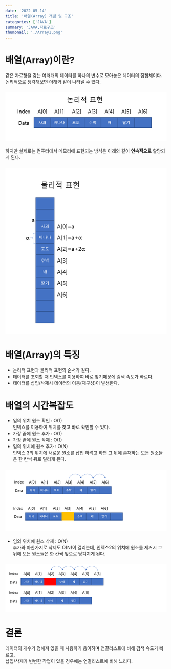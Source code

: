 ```yaml
---
date: '2022-05-14'
title: '배열(Array) 개념 및 구조'
categories: ['JAVA']
summary: 'JAVA,자료구조'
thumbnail: './Array1.png'
---
```


# 배열(Array)이란?
같은 자료형을 갖는 여러개의 데이터를 하나의 변수로 모아놓은 데이터의 집합체이다.
논리적으로 생각해보면 아래와 같이 나타낼 수 있다.
### <img src="./Array1.png" />
하지만 실제로는 컴퓨터에서 메모리에 표현되는 방식은 아래와 같이 <B>연속적으로</B> 할당되게 된다.
### <img src="./Array2.png" />

# 배열(Array)의 특징
- 논리적 표현과 물리적 표현의 순서가 같다.
- 데이터를 조회할 때 인덱스를 이용하여 바로 찾기때문에 검색 속도가 빠르다.
- 데이터를 삽입/삭제시 데이터의 이동(재구성)이 발생한다.

# 배열의 시간복잡도
- 임의 위치 원소 확인 : O(1)<br/>
  인덱스를 이용하여 위치를 찾고 바로 확인할 수 있다.
- 가장 끝에 원소 추가 : O(1)
- 가장 끝에 원소 삭제 : O(1)
- 임의 위치에 원소 추가 : O(N)<br/>
 인덱스 3의 위치에 새로운 원소를 삽입 하려고 하면 그 뒤에 존재하는 모든 원소들은 한 칸씩 뒤로 밀리게 된다.
 ### <img src="./Array3.png" />
- 임의 위치에 원소 삭제 : O(N)<br/>
 추가와 마찬가지로 삭제도 O(N)이 걸리는데, 인덱스2의 위치에 원소를 제거시 그 뒤에 모든 원소들은 한 칸씩 앞으로 당겨지게 된다.
 ### <img src="./Array4.png" />

 # 결론
  데이터의 개수가 정해져 있을 때 사용하기 용이하며 연결리스트에 비해 검색 속도가 빠르고,<br/>
  삽입/삭제가 빈번한 작업이 있을 경우에는 연결리스트에 비해 느리다.

  
